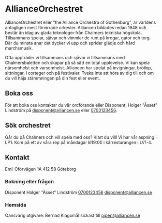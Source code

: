 AllianceOrchestret
==================

AllianceOrchestret eller "the Alliance Orchestra of Gothenburg", är världens
antagligen mest förvirrade orkester. Alliancen bildades redan 1948 och består
än idag av glada teknologer från Chalmers tekniska högskola. Tillsammans
spelar, sjåvar och vimmlar de runt på krogar, gator och torg. Där du minsta
anar det dycker vi upp och sprider glädje och hård marchsmusik.


Ofta uppträder vi tillsammans och sjåvar vi tillsammans med Chalmersbaletten
och skapar på så sätt en total upplevelse. Vi kan spela närsomhelst och
varsomhelst. Alliancen har spelat på invigningar, bröllop, sittningar,
i corteger och på festivaler. Tveka inte att höra av dig till och om du vill
häja stämmningen på din fest eller event.


Boka oss
--------

För att boka oss kontaktar du vår ordförande eller Disponent, Holger "Ässet"
Lindström på [disponent@alliancen.se](disponent@alliancen.se) eller
[0700123456](0700123456).


Sök orchestret
--------------

Går du på Chalmers och vill spela med oss? Klart du vill! Vi har vår aspning
i LP1. Kom på ett av våra rep på måndagar kl19:00 i kårresturangen i LV1-4.


Kontakt
-------

Emil Oförvägen 1A
412 58 Göteborg

### Bokning eller frågor:
Disponent Holger "Ässet" Lindström 
[0700123456](0700123456)
[disponent@alliancen.se](disponent@alliancen.se)

### Hemsida
 Oansvarig utgivare: Bernad
 Klagomål sickast till [pipen@alliancen.se](pipen@alliancen.se)
